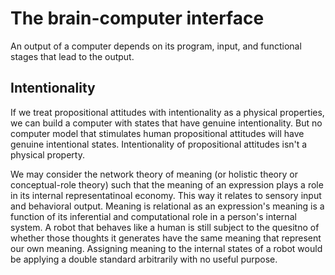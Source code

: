 # The brain-computer interface

An output of a computer depends on its program, input, and functional stages that lead to the output.

## Intentionality 

If we treat propositional attitudes with intentionality as a physical properties, we can build a computer
with states that have genuine intentionality. But no computer model that stimulates human propositional
attitudes will have genuine intentional states. Intentionality of propositional attitudes isn't a physical
property. 

We may consider the network theory of meaning (or holistic theory or conceptual-role theory) such that the meaning
of an expression plays a role in its internal representatinoal economy. This way it relates to sensory input and
behavioral output. Meaning is relational as an expression's meaning is a function of its inferential and computational
role in a person's internal system. A robot that behaves like a human is still subject to the quesitno of whether
those thoughts it generates have the same meaning that represent our own meaning. Assigning meaning to the internal
states of a robot would be applying a double standard arbitrarily with no useful purpose.  
